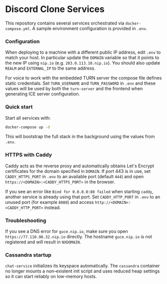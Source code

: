 # Discord Clone Services

This repository contains several services orchestrated via `docker-compose.yml`. A sample environment configuration is provided in `.env`.

### Configuration

When deploying to a machine with a different public IP address, edit `.env` to
match your host. In particular update the `DOMAIN` variable so that it points to
the new IP using `nip.io` (e.g. `203.0.113.10.nip.io`). You should also update
`REALM` and `EXTERNAL_IP` to the same address.

For voice to work with the embedded TURN server the compose file defines
static credentials. Set `TURN_USERNAME` and `TURN_PASSWORD` in `.env` and these
values will be used by both the `turn-server` and the frontend when generating
ICE server configuration.

### Quick start

Start all services with:

```bash
docker-compose up -d
```

This will bootstrap the full stack in the background using the values from
`.env`.


### HTTPS with Caddy

 Caddy acts as the reverse proxy and automatically obtains Let's Encrypt certificates for the domain specified in `DOMAIN`. If port 443 is in use, set `CADDY_HTTPS_PORT` in `.env` to an available port (default `444`) and open `https://<DOMAIN>:<CADDY_HTTPS_PORT>` in the browser.

If you see an error like `Bind for 0.0.0.0:80 failed` when starting `caddy`, another service is already using that port. Set `CADDY_HTTP_PORT` in `.env` to an unused port (for example `8080`) and access `http://<DOMAIN>:<CADDY_HTTP_PORT>` instead.

### Troubleshooting


If you see a DNS error for `guce.nip.io`, make sure you open `https://77.110.98.32.nip.io` directly. The hostname `guce.nip.io` is not registered and will result in `NXDOMAIN`.

### Cassandra startup

`chat-service` initializes its keyspace automatically. The `cassandra` container no longer mounts a non–existent init script and uses reduced heap settings so it can start reliably on low-memory hosts.
